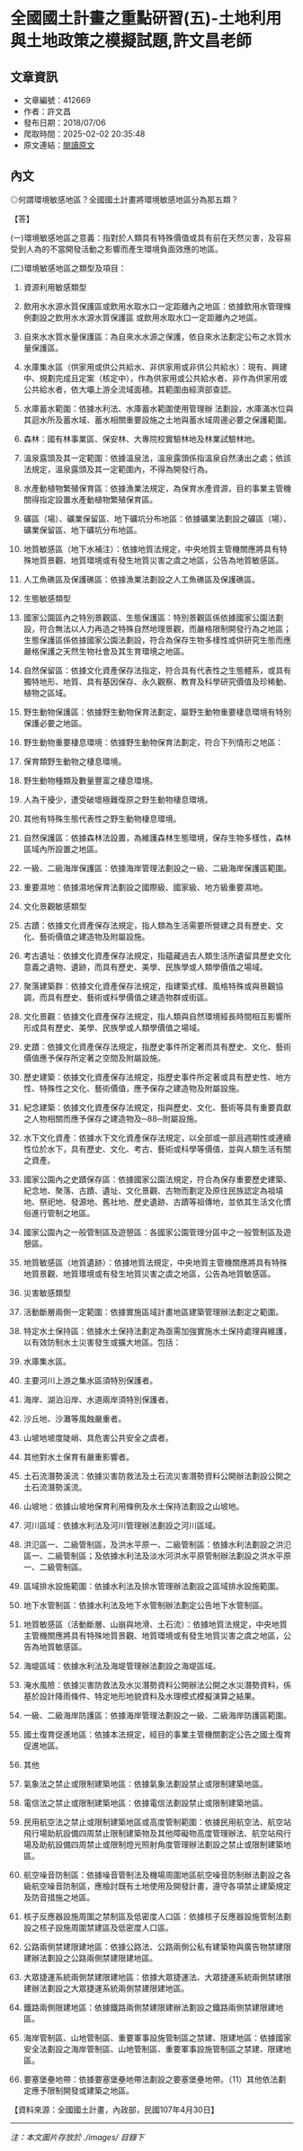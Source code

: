 # 全國國土計畫之重點研習(五)-土地利用與土地政策之模擬試題,許文昌老師

## 文章資訊
- 文章編號：412669
- 作者：許文昌
- 發布日期：2018/07/06
- 爬取時間：2025-02-02 20:35:48
- 原文連結：[閱讀原文](https://real-estate.get.com.tw/Columns/detail.aspx?no=412669)

## 內文
◎何謂環境敏感地區？全國國土計畫將環境敏感地區分為那五類？

【答】

(一)環境敏感地區之意義：指對於人類具有特殊價值或具有前在天然災害，及容易受到人為的不當開發活動之影響而產生環境負面效應的地區。

(二)環境敏感地區之類型及項目：

1. 資源利用敏感類型

1. 飲用水水源水質保護區或飲用水取水口一定距離內之地區：依據飲用水管理條例劃設之飲用水水源水質保護區 或飲用水取水口一定距離內之地區。

2. 自來水水質水量保護區：為自來水水源之保護，依自來水法劃定公布之水質水量保護區。

3. 水庫集水區（供家用或供公共給水、非供家用或非供公共給水）：現有、興建中、規劃完成且定案（核定中），作為供家用或公共給水者、非作為供家用或公共給水者，依大壩上游全流域面積。其範圍由經濟部查認。

4. 水庫蓄水範圍：依據水利法、水庫蓄水範圍使用管理辦 法劃設，水庫滿水位與其迴水所及蓄水域、蓄水相關重要設施之土地與蓄水域周邊必要之保護範圍。

5. 森林：國有林事業區、保安林、大專院校實驗林地及林業試驗林地。

6. 溫泉露頭及其一定範圍：依據溫泉法，溫泉露頭係指溫泉自然湧出之處；依該法規定，溫泉露頭及其一定範圍內，不得為開發行為。

7. 水產動植物繁殖保育區：依據漁業法規定，為保育水產資源，目的事業主管機關得指定設置水產動植物繁殖保育區。

8. 礦區（場）、礦業保留區、地下礦坑分布地區：依據礦業法劃設之礦區（場）、礦業保留區、地下礦坑分布地區。

9. 地質敏感區（地下水補注）：依據地質法規定，中央地質主管機關應將具有特殊地質景觀、地質環境或有發生地質災害之虞之地區，公告為地質敏感區。

10. 人工魚礁區及保護礁區：依據漁業法劃設之人工魚礁區及保護礁區。

2. 生態敏感類型

1. 國家公園區內之特別景觀區、生態保護區：特別景觀區係依據國家公園法劃設，符合無法以人力再造之特殊自然地理景觀，而嚴格限制開發行為之地區；生態保護區係依據國家公園法劃設，符合為保存生物多樣性或供研究生態而應嚴格保護之天然生物社會及其生育環境之地區。

2. 自然保留區：依據文化資產保存法指定，符合具有代表性之生態體系，或具有獨特地形、地質、具有基因保存、永久觀察、教育及科學研究價值及珍稀動、植物之區域。

3. 野生動物保護區：依據野生動物保育法劃定，屬野生動物重要棲息環境有特別保護必要之地區。

4. 野生動物重要棲息環境：依據野生動物保育法劃定，符合下列情形之地區：

1. 保育類野生動物之棲息環境。

2. 野生動物種類及數量豐富之棲息環境。

3. 人為干擾少，遭受破壞極難復原之野生動物棲息環境。

4. 其他有特殊生態代表性之野生動物棲息環境。

5. 自然保護區：依據森林法設置，為維護森林生態環境，保存生物多樣性，森林區域內所設置之地區。

6. 一級、二級海岸保護區：依據海岸管理法劃設之一級、二級海岸保護區範圍。

7. 重要濕地：依據濕地保育法劃設之國際級、國家級、地方級重要濕地。

3. 文化景觀敏感類型

1. 古蹟：依據文化資產保存法規定，指人類為生活需要所營建之具有歷史、文化、藝術價值之建造物及附屬設施。

2. 考古遺址：依據文化資產保存法規定，指蘊藏過去人類生活所遺留具歷史文化意義之遺物、遺跡，而具有歷史、美學、民族學或人類學價值之場域。

3. 聚落建築群：依據文化資產保存法規定，指建築式樣、風格特殊或與景觀協調，而具有歷史、藝術或科學價值之建造物群或街區。

4. 文化景觀：依據文化資產保存法規定，指人類與自然環境經長時間相互影響所形成具有歷史、美學、民族學或人類學價值之場域。

5. 史蹟：依據文化資產保存法規定，指歷史事件所定著而具有歷史、文化、藝術價值應予保存所定著之空間及附屬設施。

6. 歷史建築：依據文化資產保存法規定，指歷史事件所定著或具有歷史性、地方性、特殊性之文化、藝術價值，應予保存之建造物及附屬設施。

7. 紀念建築：依據文化資產保存法規定，指與歷史、文化、藝術等具有重要貢獻之人物相關而應予保存之建造物及─88─附屬設施。

8. 水下文化資產：依據水下文化資產保存法規定，以全部或一部且週期性或連續性位於水下，具有歷史、文化、考古、藝術或科學等價值，並與人類生活有關之資產。

9. 國家公園內之史蹟保存區：依據國家公園法規定，符合為保存重要歷史建築、紀念地、聚落、古蹟、遺址、文化景觀、古物而劃定及原住民族認定為祖墳地、祭祀地、發源地、舊社地、歷史遺跡、古蹟等祖傳地，並依其生活文化慣俗進行管制之地區。

10. 國家公園內之一般管制區及遊憩區：各國家公園管理分區中之一般管制區及遊憩區。

11. 地質敏感區（地質遺跡）：依據地質法規定，中央地質主管機關應將具有特殊地質景觀、地質環境或有發生地質災害之虞之地區，公告為地質敏感區。

4. 災害敏感類型

1. 活動斷層兩側一定範圍：依據實施區域計畫地區建築管理辦法劃定之範圍。

2. 特定水土保持區：依據水土保持法劃定為亟需加強實施水土保持處理與維護，以有效防制水土災害發生或擴大地區。包括：

1. 水庫集水區。

2. 主要河川上游之集水區須特別保護者。

3. 海岸、湖泊沿岸、水道兩岸須特別保護者。

4. 沙丘地、沙灘等風蝕嚴重者。

5. 山坡地坡度陡峭、具危害公共安全之虞者。

6. 其他對水土保育有嚴重影響者。

3. 土石流潛勢溪流：依據災害防救法及土石流災害潛勢資料公開辦法劃設公開之土石流潛勢溪流。

4. 山坡地：依據山坡地保育利用條例及水土保持法劃設之山坡地。

5. 河川區域：依據水利法及河川管理辦法劃設之河川區域。

6. 洪氾區一、二級管制區，及洪水平原一、二級管制區：依據水利法劃設之洪氾區一、二級管制區；及依據水利法及淡水河洪水平原管制辦法劃設之洪水平原一、二級管制區。

7. 區域排水設施範圍：依據水利法及排水管理辦法劃設之區域排水設施範圍。

8. 地下水管制區：依據水利法及地下水管制辦法劃定公告地下水管制區。

9. 地質敏感區（活動斷層、山崩與地滑、土石流）：依據地質法規定，中央地質主管機關應將具有特殊地質景觀、地質環境或有發生地質災害之虞之地區，公告為地質敏感區。

10. 海堤區域：依據水利法及海堤管理辦法劃設之海堤區域。

11. 淹水風險：依據災害防救法及水災潛勢資料公開辦法公開之水災潛勢資料，係基於設計降雨條件、特定地形地貌資料及水理模式模擬演算之結果。

12. 一級、二級海岸防護區：依據海岸管理法劃設之一級、二級海岸防護區範圍。

13. 國土復育促進地區：依據本法規定，經目的事業主管機關劃定公告之國土復育促進地區。

5. 其他

1. 氣象法之禁止或限制建築地區：依據氣象法劃設禁止或限制建築地區。

2. 電信法之禁止或限制建築地區：依據電信法劃設禁止或限制建築地區。

3. 民用航空法之禁止或限制建築地區或高度管制範圍：依據民用航空法、航空站飛行場助航設備四周禁止限制建築物及其他障礙物高度管理辦法、航空站飛行場及助航設備四周禁止或限制燈光照射角度管理辦法劃設之禁止或限制建築地區。

4. 航空噪音防制區：依據噪音管制法及機場周圍地區航空噪音防制辦法劃設之各級航空噪音防制區，應檢討既有土地使用及開發計畫，遵守各項禁止建築規定及防音措施之地區。

5. 核子反應器設施周圍之禁制區及低密度人口區：依據核子反應器設施管制法劃設之核子設施周圍禁建區及低密度人口區。

6. 公路兩側禁建限建地區：依據公路法、公路兩側公私有建築物與廣告物禁建限建辦法劃設之公路兩側禁建限建地區。

7. 大眾捷運系統兩側禁建限建地區：依據大眾捷運法、大眾捷運系統兩側禁建限建辦法劃設之大眾捷運系統兩側禁建限建地區。

8. 鐵路兩側限建地區：依據鐵路兩側禁建限建辦法劃設之鐵路兩側禁建限建地區。

9. 海岸管制區、山地管制區、重要軍事設施管制區之禁建、限建地區：依據國家安全法劃設之海岸管制區、山地管制區、重要軍事設施管制區之禁建、限建地區。

10. 要塞堡壘地帶：依據要塞堡壘地帶法劃設之要塞堡壘地帶。（11）其他依法劃定應予限制開發或建築之地區。

【資料來源：全國國土計畫，內政部，民國107年4月30日】

---
*注：本文圖片存放於 ./images/ 目錄下*
